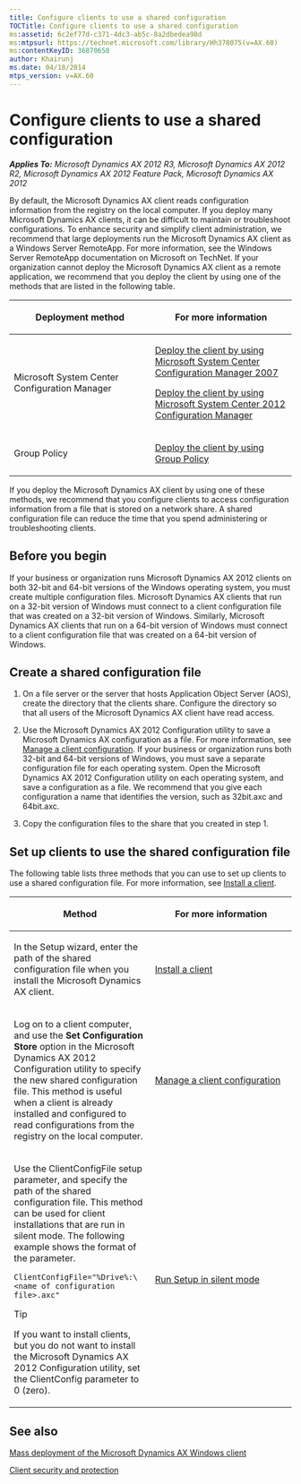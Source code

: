```yaml
---
title: Configure clients to use a shared configuration
TOCTitle: Configure clients to use a shared configuration
ms:assetid: 6c2ef77d-c371-4dc3-ab5c-8a2dbedea98d
ms:mtpsurl: https://technet.microsoft.com/library/Hh378075(v=AX.60)
ms:contentKeyID: 36870658
author: Khairunj
ms.date: 04/18/2014
mtps_version: v=AX.60
---
```


# Configure clients to use a shared configuration 


_**Applies To:** Microsoft Dynamics AX 2012 R3, Microsoft Dynamics AX 2012 R2, Microsoft Dynamics AX 2012 Feature Pack, Microsoft Dynamics AX 2012_

By default, the Microsoft Dynamics AX client reads configuration information from the registry on the local computer. If you deploy many Microsoft Dynamics AX clients, it can be difficult to maintain or troubleshoot configurations. To enhance security and simplify client administration, we recommend that large deployments run the Microsoft Dynamics AX client as a Windows Server RemoteApp. For more information, see the Windows Server RemoteApp documentation on Microsoft on TechNet. If your organization cannot deploy the Microsoft Dynamics AX client as a remote application, we recommend that you deploy the client by using one of the methods that are listed in the following table.

<table>
<colgroup>
<col style="width: 50%" />
<col style="width: 50%" />
</colgroup>
<thead>
<tr class="header">
<th><p>Deployment method</p></th>
<th><p>For more information</p></th>
</tr>
</thead>
<tbody>
<tr class="odd">
<td><p>Microsoft System Center Configuration Manager</p></td>
<td><p><a href="deploy-the-client-by-using-microsoft-system-center-configuration-manager-2007.md">Deploy the client by using Microsoft System Center Configuration Manager 2007</a></p>
<p><a href="deploy-the-client-by-using-microsoft-system-center-2012-configuration-manager.md">Deploy the client by using Microsoft System Center 2012 Configuration Manager</a></p></td>
</tr>
<tr class="even">
<td><p>Group Policy</p></td>
<td><p><a href="deploy-the-client-by-using-group-policy.md">Deploy the client by using Group Policy</a></p></td>
</tr>
</tbody>
</table>


If you deploy the Microsoft Dynamics AX client by using one of these methods, we recommend that you configure clients to access configuration information from a file that is stored on a network share. A shared configuration file can reduce the time that you spend administering or troubleshooting clients.

## Before you begin

If your business or organization runs Microsoft Dynamics AX 2012 clients on both 32-bit and 64-bit versions of the Windows operating system, you must create multiple configuration files. Microsoft Dynamics AX clients that run on a 32-bit version of Windows must connect to a client configuration file that was created on a 32-bit version of Windows. Similarly, Microsoft Dynamics AX clients that run on a 64-bit version of Windows must connect to a client configuration file that was created on a 64-bit version of Windows.

## Create a shared configuration file

1.  On a file server or the server that hosts Application Object Server (AOS), create the directory that the clients share. Configure the directory so that all users of the Microsoft Dynamics AX client have read access.

2.  Use the Microsoft Dynamics AX 2012 Configuration utility to save a Microsoft Dynamics AX configuration as a file. For more information, see [Manage a client configuration](manage-a-client-configuration.md). If your business or organization runs both 32-bit and 64-bit versions of Windows, you must save a separate configuration file for each operating system. Open the Microsoft Dynamics AX 2012 Configuration utility on each operating system, and save a configuration as a file. We recommend that you give each configuration a name that identifies the version, such as 32bit.axc and 64bit.axc.

3.  Copy the configuration files to the share that you created in step 1.

## Set up clients to use the shared configuration file

The following table lists three methods that you can use to set up clients to use a shared configuration file. For more information, see [Install a client](install-a-client.md).

<table>
<colgroup>
<col style="width: 50%" />
<col style="width: 50%" />
</colgroup>
<thead>
<tr class="header">
<th><p>Method</p></th>
<th><p>For more information</p></th>
</tr>
</thead>
<tbody>
<tr class="odd">
<td><p>In the Setup wizard, enter the path of the shared configuration file when you install the Microsoft Dynamics AX client.</p></td>
<td><p><a href="install-a-client.md">Install a client</a></p></td>
</tr>
<tr class="even">
<td><p>Log on to a client computer, and use the <strong>Set Configuration Store</strong> option in the Microsoft Dynamics AX 2012 Configuration utility to specify the new shared configuration file. This method is useful when a client is already installed and configured to read configurations from the registry on the local computer.</p></td>
<td><p><a href="manage-a-client-configuration.md">Manage a client configuration</a></p></td>
</tr>
<tr class="odd">
<td><p>Use the ClientConfigFile setup parameter, and specify the path of the shared configuration file. This method can be used for client installations that are run in silent mode. The following example shows the format of the parameter.</p>
<pre><code>ClientConfigFile=&quot;%Drive%:\&lt;name of configuration file&gt;.axc&quot;</code></pre>
<div class="alert">

> [!TIP]
> <P>If you want to install clients, but you do not want to install the Microsoft Dynamics AX 2012 Configuration utility, set the ClientConfig parameter to 0 (zero).</P>


</div></td>
<td><p><a href="run-setup-in-silent-mode.md">Run Setup in silent mode</a></p></td>
</tr>
</tbody>
</table>


## See also

[Mass deployment of the Microsoft Dynamics AX Windows client](mass-deployment-of-the-microsoft-dynamics-ax-windows-client.md)

[Client security and protection](client-security-and-protection.md)

  


